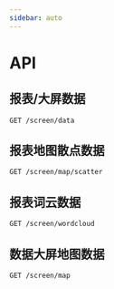 ```yaml
---
sidebar: auto
---
```


# API

## 报表/大屏数据

`GET /screen/data`

## 报表地图散点数据

`GET /screen/map/scatter`

## 报表词云数据

`GET /screen/wordcloud`

## 数据大屏地图数据

`GET /screen/map`
